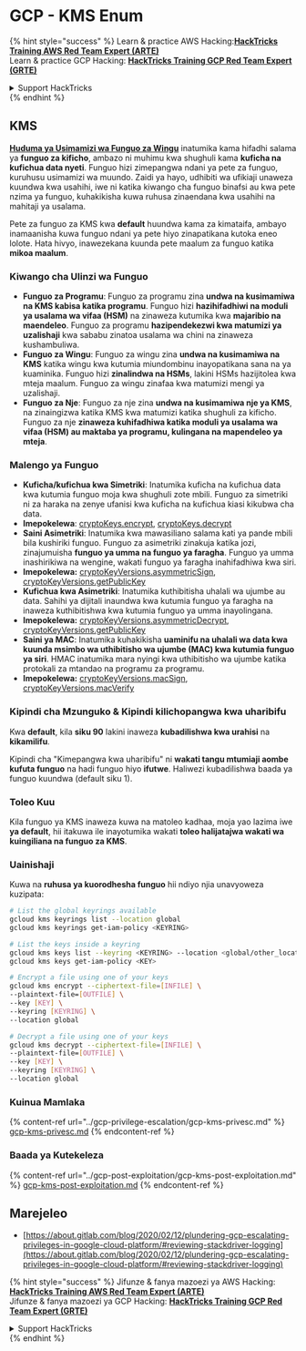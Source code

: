 # GCP - KMS Enum

{% hint style="success" %}
Learn & practice AWS Hacking:<img src="../../../.gitbook/assets/image (1).png" alt="" data-size="line">[**HackTricks Training AWS Red Team Expert (ARTE)**](https://training.hacktricks.xyz/courses/arte)<img src="../../../.gitbook/assets/image (1).png" alt="" data-size="line">\
Learn & practice GCP Hacking: <img src="../../../.gitbook/assets/image (2).png" alt="" data-size="line">[**HackTricks Training GCP Red Team Expert (GRTE)**<img src="../../../.gitbook/assets/image (2).png" alt="" data-size="line">](https://training.hacktricks.xyz/courses/grte)

<details>

<summary>Support HackTricks</summary>

* Check the [**subscription plans**](https://github.com/sponsors/carlospolop)!
* **Join the** 💬 [**Discord group**](https://discord.gg/hRep4RUj7f) or the [**telegram group**](https://t.me/peass) or **follow** us on **Twitter** 🐦 [**@hacktricks\_live**](https://twitter.com/hacktricks\_live)**.**
* **Share hacking tricks by submitting PRs to the** [**HackTricks**](https://github.com/carlospolop/hacktricks) and [**HackTricks Cloud**](https://github.com/carlospolop/hacktricks-cloud) github repos.

</details>
{% endhint %}

## KMS

[**Huduma ya Usimamizi wa Funguo za Wingu**](https://cloud.google.com/kms/docs/) inatumika kama hifadhi salama ya **funguo za kificho**, ambazo ni muhimu kwa shughuli kama **kuficha na kufichua data nyeti**. Funguo hizi zimepangwa ndani ya pete za funguo, kuruhusu usimamizi wa muundo. Zaidi ya hayo, udhibiti wa ufikiaji unaweza kuundwa kwa usahihi, iwe ni katika kiwango cha funguo binafsi au kwa pete nzima ya funguo, kuhakikisha kuwa ruhusa zinaendana kwa usahihi na mahitaji ya usalama.

Pete za funguo za KMS kwa **default** huundwa kama za kimataifa, ambayo inamaanisha kuwa funguo ndani ya pete hiyo zinapatikana kutoka eneo lolote. Hata hivyo, inawezekana kuunda pete maalum za funguo katika **mikoa maalum**.

### Kiwango cha Ulinzi wa Funguo

* **Funguo za Programu**: Funguo za programu zina **undwa na kusimamiwa na KMS kabisa katika programu**. Funguo hizi **hazihifadhiwi na moduli ya usalama wa vifaa (HSM)** na zinaweza kutumika kwa **majaribio na maendeleo**. Funguo za programu **hazipendekezwi kwa matumizi ya uzalishaji** kwa sababu zinatoa usalama wa chini na zinaweza kushambuliwa.
* **Funguo za Wingu**: Funguo za wingu zina **undwa na kusimamiwa na KMS** katika wingu kwa kutumia miundombinu inayopatikana sana na ya kuaminika. Funguo hizi **zinalindwa na HSMs**, lakini HSMs hazijitolea kwa mteja maalum. Funguo za wingu zinafaa kwa matumizi mengi ya uzalishaji.
* **Funguo za Nje**: Funguo za nje zina **undwa na kusimamiwa nje ya KMS**, na zinaingizwa katika KMS kwa matumizi katika shughuli za kificho. Funguo za nje **zinaweza kuhifadhiwa katika moduli ya usalama wa vifaa (HSM) au maktaba ya programu, kulingana na mapendeleo ya mteja**.

### Malengo ya Funguo

* **Kuficha/kufichua kwa Simetriki**: Inatumika kuficha na kufichua data kwa kutumia funguo moja kwa shughuli zote mbili. Funguo za simetriki ni za haraka na zenye ufanisi kwa kuficha na kufichua kiasi kikubwa cha data.
* **Imepokelewa**: [cryptoKeys.encrypt](https://cloud.google.com/kms/docs/reference/rest/v1/projects.locations.keyRings.cryptoKeys/encrypt), [cryptoKeys.decrypt](https://cloud.google.com/kms/docs/reference/rest/v1/projects.locations.keyRings.cryptoKeys/decrypt)
* **Saini Asimetriki**: Inatumika kwa mawasiliano salama kati ya pande mbili bila kushiriki funguo. Funguo za asimetriki zinakuja katika jozi, zinajumuisha **funguo ya umma na funguo ya faragha**. Funguo ya umma inashirikiwa na wengine, wakati funguo ya faragha inahifadhiwa kwa siri.
* **Imepokelewa:** [cryptoKeyVersions.asymmetricSign](https://cloud.google.com/kms/docs/reference/rest/v1/projects.locations.keyRings.cryptoKeys.cryptoKeyVersions/asymmetricSign), [cryptoKeyVersions.getPublicKey](https://cloud.google.com/kms/docs/reference/rest/v1/projects.locations.keyRings.cryptoKeys.cryptoKeyVersions/getPublicKey)
* **Kufichua kwa Asimetriki**: Inatumika kuthibitisha uhalali wa ujumbe au data. Sahihi ya dijitali inaundwa kwa kutumia funguo ya faragha na inaweza kuthibitishwa kwa kutumia funguo ya umma inayolingana.
* **Imepokelewa:** [cryptoKeyVersions.asymmetricDecrypt](https://cloud.google.com/kms/docs/reference/rest/v1/projects.locations.keyRings.cryptoKeys.cryptoKeyVersions/asymmetricDecrypt), [cryptoKeyVersions.getPublicKey](https://cloud.google.com/kms/docs/reference/rest/v1/projects.locations.keyRings.cryptoKeys.cryptoKeyVersions/getPublicKey)
* **Saini ya MAC**: Inatumika kuhakikisha **uaminifu na uhalali wa data kwa kuunda msimbo wa uthibitisho wa ujumbe (MAC) kwa kutumia funguo ya siri**. HMAC inatumika mara nyingi kwa uthibitisho wa ujumbe katika protokali za mtandao na programu za programu.
* **Imepokelewa:** [cryptoKeyVersions.macSign](https://cloud.google.com/kms/docs/reference/rest/v1/projects.locations.keyRings.cryptoKeys.cryptoKeyVersions/macSign), [cryptoKeyVersions.macVerify](https://cloud.google.com/kms/docs/reference/rest/v1/projects.locations.keyRings.cryptoKeys.cryptoKeyVersions/macVerify)

### Kipindi cha Mzunguko & Kipindi kilichopangwa kwa uharibifu

Kwa **default**, kila **siku 90** lakini inaweza **kubadilishwa kwa urahisi** na **kikamilifu**.

Kipindi cha "Kimepangwa kwa uharibifu" ni **wakati tangu mtumiaji aombe kufuta funguo** na hadi funguo hiyo **ifutwe**. Haliwezi kubadilishwa baada ya funguo kuundwa (default siku 1).

### Toleo Kuu

Kila funguo ya KMS inaweza kuwa na matoleo kadhaa, moja yao lazima iwe **ya default**, hii itakuwa ile inayotumika wakati **toleo halijatajwa wakati wa kuingiliana na funguo za KMS**.

### Uainishaji

Kuwa na **ruhusa ya kuorodhesha funguo** hii ndiyo njia unavyoweza kuzipata:
```bash
# List the global keyrings available
gcloud kms keyrings list --location global
gcloud kms keyrings get-iam-policy <KEYRING>

# List the keys inside a keyring
gcloud kms keys list --keyring <KEYRING> --location <global/other_locations>
gcloud kms keys get-iam-policy <KEY>

# Encrypt a file using one of your keys
gcloud kms encrypt --ciphertext-file=[INFILE] \
--plaintext-file=[OUTFILE] \
--key [KEY] \
--keyring [KEYRING] \
--location global

# Decrypt a file using one of your keys
gcloud kms decrypt --ciphertext-file=[INFILE] \
--plaintext-file=[OUTFILE] \
--key [KEY] \
--keyring [KEYRING] \
--location global
```
### Kuinua Mamlaka

{% content-ref url="../gcp-privilege-escalation/gcp-kms-privesc.md" %}
[gcp-kms-privesc.md](../gcp-privilege-escalation/gcp-kms-privesc.md)
{% endcontent-ref %}

### Baada ya Kutekeleza

{% content-ref url="../gcp-post-exploitation/gcp-kms-post-exploitation.md" %}
[gcp-kms-post-exploitation.md](../gcp-post-exploitation/gcp-kms-post-exploitation.md)
{% endcontent-ref %}

## Marejeleo

* [https://about.gitlab.com/blog/2020/02/12/plundering-gcp-escalating-privileges-in-google-cloud-platform/#reviewing-stackdriver-logging](https://about.gitlab.com/blog/2020/02/12/plundering-gcp-escalating-privileges-in-google-cloud-platform/#reviewing-stackdriver-logging)

{% hint style="success" %}
Jifunze & fanya mazoezi ya AWS Hacking:<img src="../../../.gitbook/assets/image (1).png" alt="" data-size="line">[**HackTricks Training AWS Red Team Expert (ARTE)**](https://training.hacktricks.xyz/courses/arte)<img src="../../../.gitbook/assets/image (1).png" alt="" data-size="line">\
Jifunze & fanya mazoezi ya GCP Hacking: <img src="../../../.gitbook/assets/image (2).png" alt="" data-size="line">[**HackTricks Training GCP Red Team Expert (GRTE)**<img src="../../../.gitbook/assets/image (2).png" alt="" data-size="line">](https://training.hacktricks.xyz/courses/grte)

<details>

<summary>Support HackTricks</summary>

* Angalia [**mpango wa usajili**](https://github.com/sponsors/carlospolop)!
* **Jiunge na** 💬 [**kikundi cha Discord**](https://discord.gg/hRep4RUj7f) au [**kikundi cha telegram**](https://t.me/peass) au **fuata** sisi kwenye **Twitter** 🐦 [**@hacktricks\_live**](https://twitter.com/hacktricks\_live)**.**
* **Shiriki mbinu za hacking kwa kuwasilisha PRs kwa** [**HackTricks**](https://github.com/carlospolop/hacktricks) na [**HackTricks Cloud**](https://github.com/carlospolop/hacktricks-cloud) repos za github.

</details>
{% endhint %}
